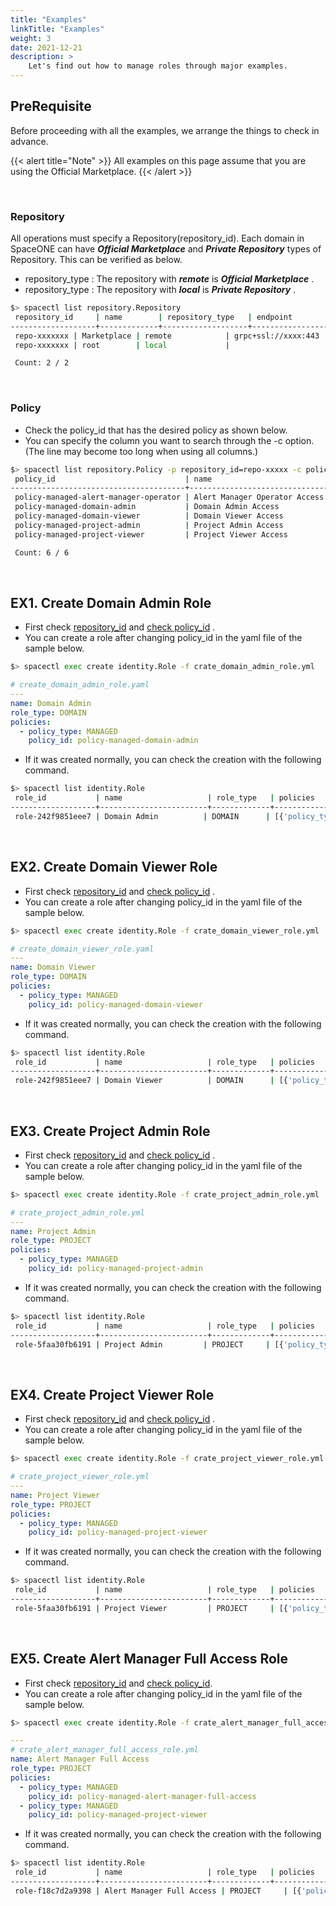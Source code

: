 ```yaml
---
title: "Examples"
linkTitle: "Examples"
weight: 3
date: 2021-12-21
description: >
    Let's find out how to manage roles through major examples.
---
```


## PreRequisite 
Before proceeding with all the examples, we arrange the things to check in advance.

{{< alert title="Note" >}}
All examples on this page assume that you are using the Official Marketplace.
{{< /alert >}}

<br>

### Repository

All operations must specify a Repository(repository_id).
Each domain in SpaceONE can have _**Official Marketplace**_ and _**Private Repository**_ types of Repository.
This can be verified as below.

- repository_type : The repository with _**remote**_ is _**Official Marketplace**_ .
- repository_type : The repository with _**local**_ is _**Private Repository**_ .

~~~bash
$> spacectl list repository.Repository
 repository_id     | name        | repository_type   | endpoint                                          | created_at
-------------------+-------------+-------------------+---------------------------------------------------+--------------------------
 repo-xxxxxxx | Marketplace | remote            | grpc+ssl://xxxx:443 | 2021-10-03T15:51:56.338Z
 repo-xxxxxxx | root        | local             |                                                   | 2020-05-12T00:04:37.010Z

 Count: 2 / 2
~~~

<br>

### Policy

- Check the policy_id that has the desired policy as shown below.
- You can specify the column you want to search through the -c option. (The line may become too long when using all columns.)

~~~bash
$> spacectl list repository.Policy -p repository_id=repo-xxxxx -c policy_id,name,state,labels,repository_info,domain_id
 policy_id                             | name                          | state   | labels   | repository_info                                                                            | domain_id
---------------------------------------+-------------------------------+---------+----------+--------------------------------------------------------------------------------------------+---------------------
 policy-managed-alert-manager-operator | Alert Manager Operator Access | ENABLED | []       | {'repository_id': 'repo-xxxxxxxx', 'name': 'Marketplace', 'repository_type': 'remote'} | domain-xxxxxxx
 policy-managed-domain-admin           | Domain Admin Access           | ENABLED | []       | {'repository_id': 'repo-xxxxxxxx', 'name': 'Marketplace', 'repository_type': 'remote'} | domain-xxxxxxx
 policy-managed-domain-viewer          | Domain Viewer Access          | ENABLED | []       | {'repository_id': 'repo-xxxxxxxx', 'name': 'Marketplace', 'repository_type': 'remote'} | domain-xxxxxxx
 policy-managed-project-admin          | Project Admin Access          | ENABLED | []       | {'repository_id': 'repo-xxxxxxxx', 'name': 'Marketplace', 'repository_type': 'remote'} | domain-xxxxxxx
 policy-managed-project-viewer         | Project Viewer Access         | ENABLED | []       | {'repository_id': 'repo-xxxxxxxx', 'name': 'Marketplace', 'repository_type': 'remote'} | domain-xxxxxxx

 Count: 6 / 6
~~~

<br>

## EX1. Create Domain Admin Role

- First check [repository_id](/docs/guides_v1/advanced/spaceone_cli/managing_role_policy/examples/#repository) and [check policy_id](/docs/guides_v1/advanced/spaceone_cli/managing_role_policy/examples/#policy) .
- You can create a role after changing policy_id in the yaml file of the sample below.

~~~bash
$> spacectl exec create identity.Role -f crate_domain_admin_role.yml
~~~

~~~yaml
# create_domain_admin_role.yaml
---
name: Domain Admin
role_type: DOMAIN
policies:
  - policy_type: MANAGED
    policy_id: policy-managed-domain-admin
~~~

- If it was created normally, you can check the creation with the following command.

~~~bash
$> spacectl list identity.Role 
 role_id           | name                   | role_type   | policies                                                                           | tags   | domain_id           | created_at
-------------------+------------------------+-------------+------------------------------------------------------------------------------------+--------+---------------------+--------------------------
 role-242f9851eee7 | Domain Admin          | DOMAIN      | [{'policy_type': 'MANAGED', 'policy_id': 'policy-managed-domain-admin'}]          | {}     | domain-xxxxxxxx | 2021-11-15T05:12:28.865Z
~~~


<br>

## EX2. Create Domain Viewer Role

- First check [repository_id](/docs/guides_v1/advanced/spaceone_cli/managing_role_policy/examples/#repository) and [check policy_id](/docs/guides_v1/advanced/spaceone_cli/managing_role_policy/examples/#policy) .
- You can create a role after changing policy_id in the yaml file of the sample below.

~~~bash
$> spacectl exec create identity.Role -f crate_domain_viewer_role.yml
~~~

~~~yaml
# create_domain_viewer_role.yaml
---
name: Domain Viewer
role_type: DOMAIN
policies:
  - policy_type: MANAGED
    policy_id: policy-managed-domain-viewer
~~~

- If it was created normally, you can check the creation with the following command.

~~~bash
$> spacectl list identity.Role 
 role_id           | name                   | role_type   | policies                                                                           | tags   | domain_id           | created_at
-------------------+------------------------+-------------+------------------------------------------------------------------------------------+--------+---------------------+--------------------------
 role-242f9851eee7 | Domain Viewer          | DOMAIN      | [{'policy_type': 'MANAGED', 'policy_id': 'policy-managed-domain-viewer'}]          | {}     | domain-xxxxxxxx | 2021-11-15T05:12:28.865Z
~~~

<br>

## EX3. Create Project Admin Role

- First check [repository_id](/docs/guides_v1/advanced/spaceone_cli/managing_role_policy/examples/#repository) and [check policy_id](/docs/guides_v1/advanced/spaceone_cli/managing_role_policy/examples/#policy) .
- You can create a role after changing policy_id in the yaml file of the sample below.

~~~bash
$> spacectl exec create identity.Role -f crate_project_admin_role.yml
~~~

~~~yaml
# crate_project_admin_role.yml
---
name: Project Admin
role_type: PROJECT
policies:
  - policy_type: MANAGED
    policy_id: policy-managed-project-admin
~~~

- If it was created normally, you can check the creation with the following command.

~~~bash
$> spacectl list identity.Role 
 role_id           | name                   | role_type   | policies                                                                           | tags   | domain_id           | created_at
-------------------+------------------------+-------------+------------------------------------------------------------------------------------+--------+---------------------+--------------------------
 role-5faa30fb6191 | Project Admin         | PROJECT     | [{'policy_type': 'MANAGED', 'policy_id': 'policy-managed-project-admin'}]         | {}     | domain-xxxxxxxx | 2021-11-15T05:12:29.946Z
~~~


<br>

## EX4. Create Project Viewer Role

- First check [repository_id](/docs/guides_v1/advanced/spaceone_cli/managing_role_policy/examples/#repository) and [check policy_id](/docs/guides_v1/advanced/spaceone_cli/managing_role_policy/examples/#policy) .
- You can create a role after changing policy_id in the yaml file of the sample below.

~~~bash
$> spacectl exec create identity.Role -f crate_project_viewer_role.yml
~~~

~~~yaml
# crate_project_viewer_role.yml
---
name: Project Viewer
role_type: PROJECT
policies:
  - policy_type: MANAGED
    policy_id: policy-managed-project-viewer
~~~

- If it was created normally, you can check the creation with the following command.

~~~bash
$> spacectl list identity.Role 
 role_id           | name                   | role_type   | policies                                                                           | tags   | domain_id           | created_at
-------------------+------------------------+-------------+------------------------------------------------------------------------------------+--------+---------------------+--------------------------
 role-5faa30fb6191 | Project Viewer         | PROJECT     | [{'policy_type': 'MANAGED', 'policy_id': 'policy-managed-project-viewer'}]         | {}     | domain-xxxxxxxx | 2021-11-15T05:12:29.946Z
~~~

<br>

## EX5. Create Alert Manager Full Access Role

- First check [repository_id](/docs/guides_v1/advanced/spaceone_cli/managing_role_policy/examples/#repository) and [check policy_id](/docs/guides_v1/advanced/spaceone_cli/managing_role_policy/examples/#policy).
- You can create a role after changing policy_id in the yaml file of the sample below.

~~~bash
$> spacectl exec create identity.Role -f crate_alert_manager_full_access_role.yml
~~~

~~~yaml
---
# crate_alert_manager_full_access_role.yml
name: Alert Manager Full Access
role_type: PROJECT
policies:
  - policy_type: MANAGED
    policy_id: policy-managed-alert-manager-full-access
  - policy_type: MANAGED
    policy_id: policy-managed-project-viewer
~~~

- If it was created normally, you can check the creation with the following command.

~~~bash
$> spacectl list identity.Role 
 role_id           | name                   | role_type   | policies                                                                           | tags   | domain_id           | created_at
-------------------+------------------------+-------------+------------------------------------------------------------------------------------+--------+---------------------+--------------------------
 role-f18c7d2a9398 | Alert Manager Full Access | PROJECT     | [{'policy_type': 'MANAGED', 'policy_id': 'policy-managed-alert-manager-full-access'},{'policy_type': 'MANAGED', 'policy_id': 'policy-managed-project-viewer'}] | {}     | domain-xxxxxxxxx | 2021-11-15T05:12:31.060Z
~~~

<br>

